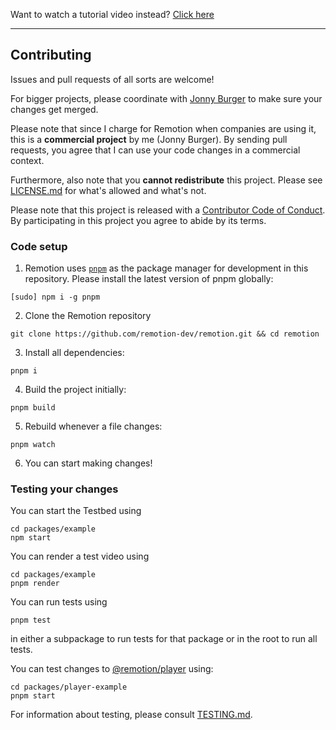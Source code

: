 Want to watch a tutorial video instead? [Click here](https://www.youtube.com/watch?v=tgBfJw2tET8)

---

## Contributing

Issues and pull requests of all sorts are welcome!

For bigger projects, please coordinate with [Jonny Burger](https://jonny.io) to make sure your changes get merged.

Please note that since I charge for Remotion when companies are using it, this is a **commercial project** by me (Jonny Burger). By sending pull requests, you agree that I can use your code changes in a commercial context.

Furthermore, also note that you **cannot redistribute** this project. Please see [LICENSE.md](LICENSE.md) for what's allowed and what's not.

Please note that this project is released with a [Contributor Code of Conduct](CODE-OF-CONDUCT.md). By participating in this project you agree to abide by its terms.

### Code setup

1. Remotion uses [`pnpm`](https://pnpm.io/) as the package manager for development in this repository. Please install the latest version of pnpm globally:

```console
[sudo] npm i -g pnpm
```

2. Clone the Remotion repository

```console
git clone https://github.com/remotion-dev/remotion.git && cd remotion
```

3. Install all dependencies:

```console
pnpm i
```

4. Build the project initially:

```console
pnpm build
```

5. Rebuild whenever a file changes:

```console
pnpm watch
```

6. You can start making changes!

### Testing your changes

You can start the Testbed using

```console
cd packages/example
npm start
```

You can render a test video using

```console
cd packages/example
pnpm render
```

You can run tests using

```console
pnpm test
```

in either a subpackage to run tests for that package or in the root to run all tests.

You can test changes to [@remotion/player](https://remotion.dev/docs/player) using:

```console
cd packages/player-example
pnpm start
```

For information about testing, please consult [TESTING.md](./TESTING.md).
